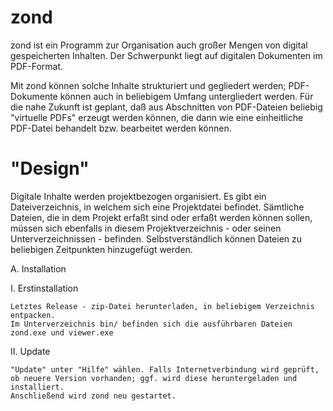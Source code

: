 # zond
zond ist ein Programm zur Organisation auch großer Mengen von digital gespeicherten Inhalten. Der Schwerpunkt liegt auf digitalen Dokumenten im PDF-Format.

Mit zond können solche Inhalte strukturiert und gegliedert werden; PDF-Dokumente können auch in beliebigem Umfang untergliedert werden. Für die nahe Zukunft ist geplant, daß aus Abschnitten von PDF-Dateien beliebig "virtuelle PDFs" erzeugt werden können, die dann wie eine einheitliche PDF-Datei behandelt bzw. bearbeitet werden können.

# "Design"
Digitale Inhalte werden projektbezogen organisiert. Es gibt ein Dateiverzeichnis, in welchem sich eine Projektdatei befindet. Sämtliche Dateien, die in dem Projekt erfaßt sind oder erfaßt werden können sollen, müssen sich ebenfalls in diesem Projektverzeichnis - oder seinen Unterverzeichnissen - befinden. Selbstverständlich können Dateien zu beliebigen Zeitpunkten hinzugefügt werden.



A. Installation

  I. Erstinstallation

    Letztes Release - zip-Datei herunterladen, in beliebigem Verzeichnis entpacken.
    Im Unterverzeichnis bin/ befinden sich die ausführbaren Dateien zond.exe und viewer.exe

  II. Update

    "Update" unter "Hilfe" wählen. Falls Internetverbindung wird geprüft, ob neuere Version vorhanden; ggf. wird diese heruntergeladen und installiert.
    Anschließend wird zond neu gestartet.
